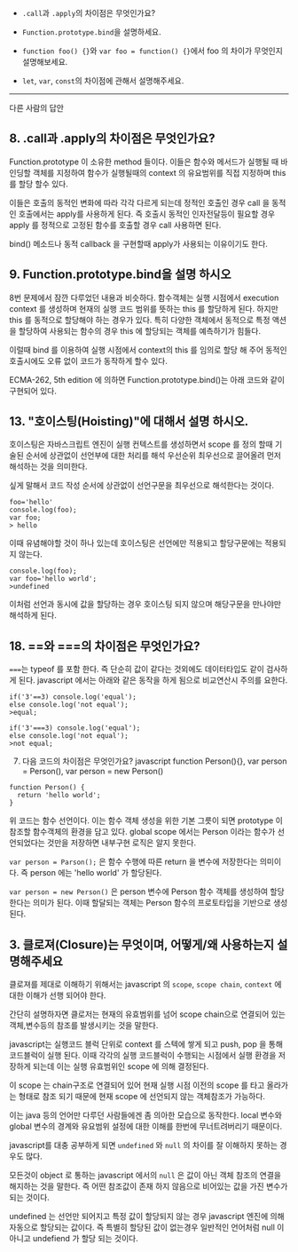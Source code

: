 - `.call`과 `.apply`의 차이점은 무엇인가요?



- `Function.prototype.bind`을 설명하세요.



- `function foo() {}`와 `var foo = function() {}`에서 foo 의 차이가 무엇인지 설명해보세요.
- `let`, `var`, `const`의 차이점에 관해서 설명해주세요.









---

다른 사람의 답안

## 8. .call과 .apply의 차이점은 무엇인가요?

Function.prototype 이 소유한 method 들이다. 이들은 함수와 메서드가 실행될 때 바인딩할 객체를 지정하여 함수가 실행될때의 context 의 유요범위를 직접 지정하며 this 를 할당 할수 있다.

이들은 호출의 동적인 변화에 따라 각각 다르게 되는데 정적인 호출인 경우 call 을 동적인 호출에서는 apply를 사용하게 된다. 즉 호출시 동적인 인자전달등이 필요할 경우 apply 를 정적으로 고정된 함수를 호출할 경우 call 사용하면 된다.

bind() 메소드나 동적 callback 을 구현할때 apply가 사용되는 이유이기도 한다.

## 9. Function.prototype.bind을 설명 하시오

8번 문제에서 잠깐 다루었던 내용과 비슷하다. 함수객체는 실행 시점에서 execution context 를 생성하며 현재의 실행 코드 범위를 뜻하는 this 를 할당하게 된다. 하지만 this 를 동적으로 할당해야 하는 경우가 있다. 특히 다양한 객체에서 동적으로 특정 액션을 할당하여 사용되는 함수의 경우 this 에 할당되는 객체를 예측하기가 힘들다.

이럴때 bind 를 이용하여 실행 시점에서 context의 this 를 임의로 할당 해 주어 동적인 호출시에도 오류 없이 코드가 동작하게 할수 있다.

ECMA-262, 5th edition 에 의하면 Function.prototype.bind()는 아래 코드와 같이 구현되어 있다.





## 13. "호이스팅(Hoisting)"에 대해서 설명 하시오.

호이스팅은 자바스크립트 엔진이 실행 컨텍스트를 생성하면서 scope 를 정의 할때 기술된 순서에 상관없이 선언부에 대한 처리를 해석 우선순위 최우선으로 끌어올려 먼저 해석하는 것을 의미한다.

싶게 말해서 코드 작성 순서에 상관없이 선언구문을 최우선으로 해석한다는 것이다.

```
foo='hello'
console.log(foo);
var foo;
> hello
```

이때 유념해야할 것이 하나 있는데 호이스팅은 선언에만 적용되고 할당구문에는 적용되지 않는다.

```
console.log(foo);
var foo='hello world';
>undefined
```

이처럼 선언과 동시에 값을 할당하는 경우 호이스팅 되지 않으며 해당구문을 만나야만 해석하게 된다.



## 18. ==와 ===의 차이점은 무엇인가요?

`===`는 typeof 를 포함 한다. 즉 단순히 값이 같다는 것외에도 데이터타입도 같이 검사하게 된다. javascript 에서는 아래와 같은 동작을 하게 됨으로 비교연산시 주의를 요한다.

```
if('3'==3) console.log('equal');
else console.log('not equal');
>equal;

if('3'===3) console.log('equal');
else console.log('not equal');
>not equal;
```

7. 다음 코드의 차이점은 무엇인가요? javascript function Person(){}, var person = Person(), var person = new Person()

```
function Person() {
  return 'hello world'; 
}
```

위 코드는 함수 선언이다. 이는 함수 객체 생성을 위한 기본 그릇이 되면 prototype 이 참조할 함수객체의 환경을 담고 있다. global scope 에서는 Person 이라는 함수가 선언되었다는 것만을 저장하면 내부구현 로직은 알지 못한다.

`var person = Parson();` 은 함수 수행에 따른 return 을 변수에 저장한다는 의미이다. 즉 person 에는 'hello world' 가 할당된다.

`var person = new Person()` 은 person 변수에 Person 함수 객체를 생성하여 할당한다는 의미가 된다. 이때 할달되는 객체는 Person 함수의 프로토타입을 기반으로 생성된다.



## 3. 클로져(Closure)는 무엇이며, 어떻게/왜 사용하는지 설명해주세요

클로져를 제대로 이해하기 위해서는 javascript 의 `scope`, `scope chain`, `context` 에 대한 이해가 선행 되어야 한다.

간단히 설명하자면 클로저는 현재의 유효범위를 넘어 scope chain으로 연결되어 있는 객체,변수등의 참조를 발생시키는 것을 말한다.

javascript는 실행코드 블럭 단위로 context 를 스텍에 쌓게 되고 push, pop 을 통해 코드블럭이 실행 된다. 이때 각각의 실행 코드블럭이 수행되는 시점에서 실행 환경을 저장하게 되는데 이는 실행 유효범위인 scope 에 의해 결정된다.

이 scope 는 chain구조로 연결되어 있어 현재 실행 시점 이전의 scope 를 타고 올라가는 형태로 참조 되기 때문에 현재 scope 에 선언되지 않는 객체참조가 가능하다.

이는 java 등의 언어만 다루던 사람들에겐 좀 의아한 모습으로 동작한다. local 변수와 global 변수의 경계와 유요범위 설정에 대한 이해를 한번에 무너트려버리기 때문이다.



javascript를 대충 공부하게 되면 `undefined` 와 `null` 의 차이를 잘 이해하지 못하는 경우도 많다.

모든것이 object 로 통하는 javascript 에서의 `null` 은 값이 아닌 객체 참조의 연결을 해지하는 것을 말한다. 즉 어떤 참조값이 존재 하지 않음으로 비어있는 값을 가진 변수가 되는 것이다.

undefined 는 선언만 되어지고 특정 값이 할당되지 않는 경우 javascript 엔진에 의해 자동으로 할당되는 값이다. 즉 특별히 할당된 값이 없는경우 일반적인 언어처럼 null 이 아니고 undefiend 가 할당 되는 것이다.
